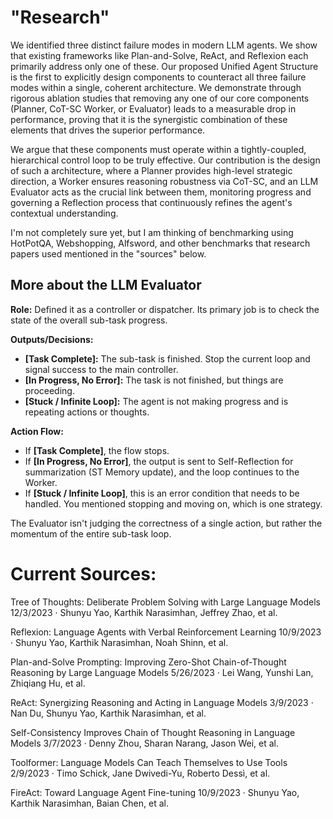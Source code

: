 # "Research"
We identified three distinct failure modes in modern LLM agents. We show that existing frameworks like Plan-and-Solve, ReAct, and Reflexion each primarily address only one of these. Our proposed Unified Agent Structure is the first to explicitly design components to counteract all three failure modes within a single, coherent architecture. We demonstrate through rigorous ablation studies that removing any one of our core components (Planner, CoT-SC Worker, or Evaluator) leads to a measurable drop in performance, proving that it is the synergistic combination of these elements that drives the superior performance.

We argue that these components must operate within a tightly-coupled, hierarchical control loop to be truly effective. Our contribution is the design of such a architecture, where a Planner provides high-level strategic direction, a Worker ensures reasoning robustness via CoT-SC, and an LLM Evaluator acts as the crucial link between them, monitoring progress and governing a Reflection process that continuously refines the agent's contextual understanding.

I'm not completely sure yet, but I am thinking of benchmarking using HotPotQA, Webshopping, Alfsword, and other benchmarks that research papers used mentioned in the "sources" below.

## More about the LLM Evaluator
**Role:** Defined it as a controller or dispatcher. Its primary job is to check the state of the overall sub-task progress.

**Outputs/Decisions:**
* **[Task Complete]:** The sub-task is finished. Stop the current loop and signal success to the main controller.
* **[In Progress, No Error]:** The task is not finished, but things are proceeding.
* **[Stuck / Infinite Loop]:** The agent is not making progress and is repeating actions or thoughts.

**Action Flow:**
* If **[Task Complete]**, the flow stops.
* If **[In Progress, No Error]**, the output is sent to Self-Reflection for summarization (ST Memory update), and the loop continues to the Worker.
* If **[Stuck / Infinite Loop]**, this is an error condition that needs to be handled. You mentioned stopping and moving on, which is one strategy.

The Evaluator isn't judging the correctness of a single action, but rather the momentum of the entire sub-task loop.


# Current Sources:

Tree of Thoughts: Deliberate Problem Solving with Large Language Models
12/3/2023 · Shunyu Yao, Karthik Narasimhan, Jeffrey Zhao, et al.

Reflexion: Language Agents with Verbal Reinforcement Learning
10/9/2023 · Shunyu Yao, Karthik Narasimhan, Noah Shinn, et al.

Plan-and-Solve Prompting: Improving Zero-Shot Chain-of-Thought Reasoning by Large Language Models
5/26/2023 · Lei Wang, Yunshi Lan, Zhiqiang Hu, et al.

ReAct: Synergizing Reasoning and Acting in Language Models
3/9/2023 · Nan Du, Shunyu Yao, Karthik Narasimhan, et al.

Self-Consistency Improves Chain of Thought Reasoning in Language Models
3/7/2023 · Denny Zhou, Sharan Narang, Jason Wei, et al.

Toolformer: Language Models Can Teach Themselves to Use Tools
2/9/2023 · Timo Schick, Jane Dwivedi-Yu, Roberto Dessì, et al.

FireAct: Toward Language Agent Fine-tuning
10/9/2023 · Shunyu Yao, Karthik Narasimhan, Baian Chen, et al.


